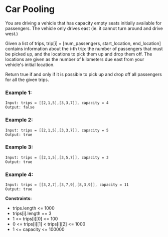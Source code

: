 # Car Pooling

You are driving a vehicle that has capacity empty seats initially available for passengers. The vehicle only drives east (ie. it cannot turn around and drive west.)

Given a list of trips, trip[i] = [num_passengers, start_location, end_location] contains information about the i-th trip: the number of passengers that must be picked up, and the locations to pick them up and drop them off. The locations are given as the number of kilometers due east from your vehicle's initial location.

Return true if and only if it is possible to pick up and drop off all passengers for all the given trips.

### Example 1:

```
Input: trips = [[2,1,5],[3,3,7]], capacity = 4
Output: false
```

### Example 2:

```
Input: trips = [[2,1,5],[3,3,7]], capacity = 5
Output: true
```

### Example 3:

```
Input: trips = [[2,1,5],[3,5,7]], capacity = 3
Output: true
```

### Example 4:

```
Input: trips = [[3,2,7],[3,7,9],[8,3,9]], capacity = 11
Output: true
```

**Constraints:**

- trips.length <= 1000
- trips[i].length == 3
- 1 <= trips[i][0] <= 100
- 0 <= trips[i][1] < trips[i][2] <= 1000
- 1 <= capacity <= 100000
